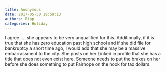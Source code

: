 ```yaml
---
title: Anonymous
date: 2017-05-30 19:59:13
authors: Ripp
categories: Holiday
---
```


 I agree......she appears to be very unqualified for this.  Additionally, if it is true that she has zero education past high school and if she did file for bankruptcy a short time ago, I would add that she may be a massive embarrassment to the city.  She posts on her Linked in profile that she has a title that does not even exist here.  Someone needs to put the brakes on her before she does something to put Fairhope on the hook for tax dollars.